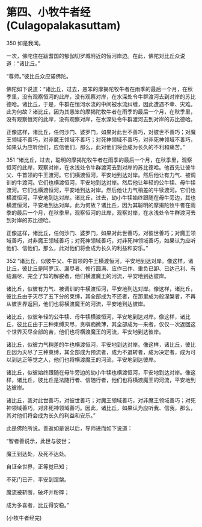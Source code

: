 # 第四、小牧牛者经(Culagopalakasuttam)

350 如是我闻。

一次，佛陀住在跋耆国的郁伽切罗城附近的恒河岸边。在此，佛陀对比丘众说道：“诸比丘。”

“尊师。”彼比丘众应诺佛陀。

佛陀如下说道：“诸比丘，过去，愚笨的摩揭陀牧牛者在雨季的最后一个月，在秋季里，没有观察恒河的此岸，没有观察对岸，在水深处令牛群渡河去到对岸的苏比德哈。诸比丘，于是，牛群在恒河水流的中间被水流纠缠，因此遭遇不幸、灾难。此为何故？诸比丘，因为其愚笨的摩揭陀牧牛者在雨季的最后一个月，在秋季里，没有观察恒河的此岸，没有观察对岸，在水深处令牛群渡河去到对岸的苏比德哈。

正像这样，诸比丘，任何沙门、婆罗门，如果对此世不善巧，对彼世不善巧；对魔王领域不善巧，对非魔王领域不善巧；对死神领域不善巧，对非死神领域不善巧，如果认为应听他们，应信他们，那么，此对他们将会成为长久的不利和痛苦。”

351 “诸比丘，过去，聪明的摩揭陀牧牛者在雨季的最后一个月，在秋季里，观察恒河的此岸，观察对岸，在水浅处令牛群渡河去到对岸的苏比德哈。他首先让彼牛父、牛首领的牛王渡河。它们横渡恒河，平安地到达对岸。然后他让有力气、被调训的牛渡河。它们也横渡恒河，平安地到达对岸。然后他让年轻的公牛犊、母牛犊渡河。它们也横渡恒河，平安地到达对岸。然后他让力气稍差的牛犊渡河。它们也横渡恒河，平安地到达对岸。诸比丘，过去，幼小牛犊始终跟随在母牛旁边，其也横渡恒河，平安地到达对岸。此为何故？诸比丘，因为其聪明的摩揭陀牧牛者在雨季的最后一个月，在秋季里，观察恒河的此岸，观察对岸，在水浅处令牛群渡河去到对岸的苏比德哈。

正像这样，诸比丘，任何沙门、婆罗门，如果对此世善巧，对彼世善巧；对魔王领域善巧，对非魔王领域善巧；对死神领域善巧，对非死神领域善巧，如果认为应听他们、信他们，那么，此对他们将会成为长久的利益和安乐。”

352 “诸比丘，似彼牛父、牛首领的牛王横渡恒河，平安地到达对岸。像这样，诸比丘，彼比丘是阿罗汉、漏尽者、修行圆满、应作已作、重负已卸、已达己利、有结漏尽、完全了知的解脱者，他们横渡魔王的河流，平安地到达彼岸。

诸比丘，似彼有力气、被调训的牛横渡恒河，平安地到达对岸。像这样，诸比丘，彼比丘由于灭尽了五下分的束缚，其全部成为不还者，在那里成为般涅槃者，不再从彼世界返回，他们也将横渡魔王的河流，平安地到达彼岸。

诸比丘，似彼年轻的公牛犊、母牛犊横渡恒河，平安地到达对岸。像这样，诸比丘，彼比丘由于三种束缚灭尽，贪嗔痴微薄，其全部成为一来者，仅仅一次返回这个世界灭尽全部的苦，他们也将横渡魔王的河流，平安地到达彼岸。

诸比丘，似彼力气稍差的牛也横渡恒河，平安地到达对岸。像这样，诸比丘，彼比丘因为灭尽了三种束缚，其全部成为预流者，成为不退转者，成为决定者，成为可以到达正等觉之人，他们也将横渡魔王的河流，平安地到达彼岸。

诸比丘，似彼始终跟随在母牛旁边的幼小牛犊也横渡恒河，平安地到达对岸。像这样，诸比丘，彼比丘是法随行者、信随行者，他们也将横渡魔王的河流，平安地到达彼岸。

诸比丘，我对此世善巧，对彼世善巧；对魔王领域善巧，对非魔王领域善巧；对死神领域善巧，对非死神领域善巧。因此，诸比丘，如果认为应听我、信我，那么，其对他们将会成为长久的利益和安乐。”

此是佛陀所说。善逝如是说以后，导师进而如下说道：

“智者善说示，此世与彼世；

魔王到达处，及死不达处。

自证全世界，正等觉已知；

不死门已开，平安到涅槃。

魔流被斩断，破坏并粉碎；

成为多喜者，比丘得安稳。”

(小牧牛者经完)
